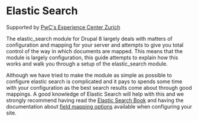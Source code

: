 # Elastic Search

Supported by [PwC's Experience Center Zurich](http://digital.pwc.ch/en/)

The elastic_search module for Drupal 8 largely deals with matters of configuration and mapping for your server and attempts to give you total control of the way in which documents are mapped.
This means that the module is largely configuration, this guide attempts to explain how this works and walk you through a setup of the elastic_search module.

Although we have tried to make the module as simple as possible to configure elastic search is complicated and it pays to spends some time with your configuration as the best search results come about through good mappings.
A good knowledge of Elastic Search will help with this and we strongly recommend having read the [Elastic Search Book](https://www.elastic.co/guide/en/elasticsearch/guide/master/index.html)
and having the documentation about [field mapping options](https://www.elastic.co/guide/en/elasticsearch/reference/current/mapping.html) available when configuring your site.